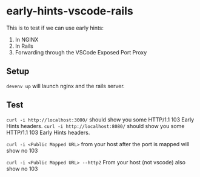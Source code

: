 # early-hints-vscode-rails

This is to test if we can use early hints:

1. In NGINX
2. In Rails
3. Forwarding through the VSCode Exposed Port Proxy

## Setup

`devenv up` will launch nginx and the rails server.

## Test

`curl -i http://localhost:3000/` should show you some HTTP/1.1 103 Early Hints headers.
`curl -i http://localhost:8080/` should show you some HTTP/1.1 103 Early Hints headers.

`curl -i <Public Mapped URL>` from your host after the port is mapped will show no 103

`curl -i <Public Mapped URL> --http2` From your host (not vscode) also show no 103
